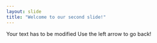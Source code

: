 ```yaml
---
layout: slide
title: "Welcome to our second slide!"
---
```

Your text has to be modified 
Use the left arrow to go back!
